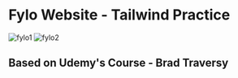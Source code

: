 # Fylo Website - Tailwind Practice
![fylo1](https://user-images.githubusercontent.com/99738621/190869256-8bc24709-1972-43db-95bd-14d200f4b39b.png)
![fylo2](https://user-images.githubusercontent.com/99738621/190869258-39d8b0aa-80c9-45b6-8e61-7906c65a5500.png)


## Based on Udemy's Course -  Brad Traversy
